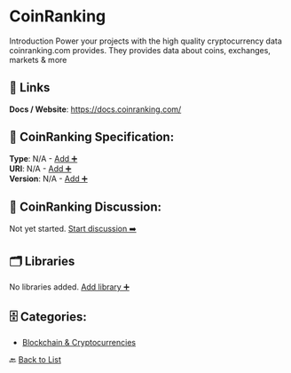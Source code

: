 # CoinRanking

Introduction Power your projects with the high quality cryptocurrency data coinranking.com provides.  They provides data about coins, exchanges, markets & more

##  🔗 Links
**Docs / Website**: https://docs.coinranking.com/

## 🧬 CoinRanking Specification:
**Type**: N/A - [Add ➕](https://github.com/apis-list/apis-list/edit/main/apis.yaml#L3828)  
**URI**: N/A - [Add ➕](https://github.com/apis-list/apis-list/edit/main/apis.yaml#L3828)  
**Version**: N/A - [Add ➕](https://github.com/apis-list/apis-list/edit/main/apis.yaml#L3828)

## 💬 CoinRanking Discussion:
Not yet started. [Start discussion ➡️](https://github.com/apis-list/apis-list/discussions/new)

## 🗂️ Libraries

No libraries added. [Add library ➕](https://github.com/apis-list/apis-list/edit/main/apis.yaml#L3828)    


## 🗄️ Categories:
- [Blockchain & Cryptocurrencies](https://github.com/apis-list/apis-list#blockchain--cryptocurrencies-)

🔙  [Back to List](https://github.com/apis-list/apis-list)
